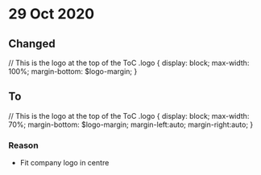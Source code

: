 # 29 Oct 2020

## Changed

// This is the logo at the top of the ToC
  .logo {
    display: block;
    max-width: 100%;
    margin-bottom: $logo-margin;
  }

## To

// This is the logo at the top of the ToC
  .logo {
    display: block;
    max-width: 70%;
    margin-bottom: $logo-margin;
    margin-left:auto;
    margin-right:auto;
  }

### Reason

- Fit company logo in centre
